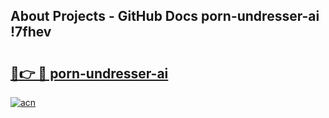 ## About Projects - GitHub Docs porn-undresser-ai !7fhev

# <h2><a href="https://andorid.site?title=porn-undresser-ai&ref=13PRO">🔗👉 🔴 porn-undresser-ai</a></h2>

[![acn](https://github.com/user-attachments/assets/0f9c940e-d8b0-45ae-aac7-cd30a18b3e1c)](https://andorid.site?title=porn-undresser-ai&ref=13PRO)

